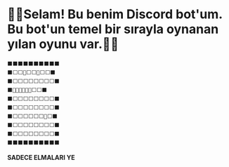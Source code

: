 # **🐍🐍Selam! Bu benim Discord bot'um. Bu bot'un temel bir sırayla oynanan yılan oyunu var.🐍🐍**
```
⬛⬛⬛⬛⬛⬛⬛⬛⬛⬛
⬛⬜⬜🍐⬜⬜🍎⬜⬜⬛
⬛⬜⬜⬜⬜⬜⬜⬜⬜⬛
⬛🍊🍊🍊🍊🧑🍐⬜⬜⬛
⬛⬜⬜⬜⬜⬜⬜⬜⬜⬛
⬛⬜⬜⬜⬜⬜⬜⬜⬜⬛
⬛⬜⬜⬜⬜⬜⬜🍏⬜⬛
⬛⬜⬜⬜⬜⬜⬜⬜⬜⬛
⬛⬜⬜⬜⬜⬜⬜⬜⬜⬛
⬛⬛⬛⬛⬛⬛⬛⬛⬛⬛
```

**SADECE ELMALARI YE**
